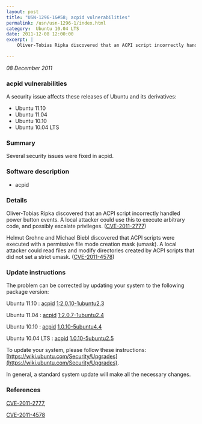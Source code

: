 ```yaml
---
layout: post
title: "USN-1296-1&#58; acpid vulnerabilities"
permalink: /usn/usn-1296-1/index.html
category:  Ubuntu 10.04 LTS
date: 2011-12-08 12:00:00
excerpt: |
    Oliver-Tobias Ripka discovered that an ACPI script incorrectly handled power button events. A local attacker could use this to execute arbitrary code, and possibly escalate privileges. ([CVE-2011-2777](http://people.ubuntu.com/~ubuntu-security/cve/CVE-2011-2777))
    
--- 
```

 
 

*08 December 2011*

### acpid vulnerabilities

A security issue affects these releases of Ubuntu and its derivatives:

* Ubuntu 11.10
* Ubuntu 11.04
* Ubuntu 10.10
* Ubuntu 10.04 LTS

### Summary

Several security issues were fixed in acpid. 

### Software description

* acpid 

### Details

Oliver-Tobias Ripka discovered that an ACPI script incorrectly handled power button events. A local attacker could use this to execute arbitrary code, and possibly escalate privileges. ([CVE-2011-2777](http://people.ubuntu.com/~ubuntu-security/cve/CVE-2011-2777))

Helmut Grohne and Michael Biebl discovered that ACPI scripts were executed with a permissive file mode creation mask (umask). A local attacker could read files and modify directories created by ACPI scripts that did not set a strict umask. ([CVE-2011-4578](http://people.ubuntu.com/~ubuntu-security/cve/CVE-2011-4578)) 

### Update instructions

The problem can be corrected by updating your system to the following package version:

Ubuntu 11.10
 : [acpid](https://launchpad.net/ubuntu/+source/acpid) <span> [1:2.0.10-1ubuntu2.3](https://launchpad.net/ubuntu/+source/acpid/1:2.0.10-1ubuntu2.3) </span> 

Ubuntu 11.04
 : [acpid](https://launchpad.net/ubuntu/+source/acpid) <span> [1:2.0.7-1ubuntu2.4](https://launchpad.net/ubuntu/+source/acpid/1:2.0.7-1ubuntu2.4) </span> 

Ubuntu 10.10
 : [acpid](https://launchpad.net/ubuntu/+source/acpid) <span> [1.0.10-5ubuntu4.4](https://launchpad.net/ubuntu/+source/acpid/1.0.10-5ubuntu4.4) </span> 

Ubuntu 10.04 LTS
 : [acpid](https://launchpad.net/ubuntu/+source/acpid) <span> [1.0.10-5ubuntu2.5](https://launchpad.net/ubuntu/+source/acpid/1.0.10-5ubuntu2.5) </span> 

To update your system, please follow these instructions: [https://wiki.ubuntu.com/Security/Upgrades](https://wiki.ubuntu.com/Security/Upgrades).

In general, a standard system update will make all the necessary changes. 

### References

 
 [CVE-2011-2777](http://people.ubuntu.com/~ubuntu-security/cve/CVE-2011-2777), 

 [CVE-2011-4578](http://people.ubuntu.com/~ubuntu-security/cve/CVE-2011-4578)
 


